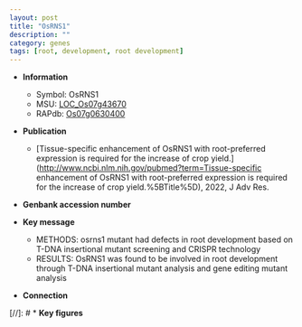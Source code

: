 ```yaml
---
layout: post
title: "OsRNS1"
description: ""
category: genes
tags: [root, development, root development]
---
```


* **Information**  
    + Symbol: OsRNS1  
    + MSU: [LOC_Os07g43670](http://rice.uga.edu/cgi-bin/ORF_infopage.cgi?orf=LOC_Os07g43670)  
    + RAPdb: [Os07g0630400](http://rapdb.dna.affrc.go.jp/viewer/gbrowse_details/irgsp1?name=Os07g0630400)  

* **Publication**  
    + [Tissue-specific enhancement of OsRNS1 with root-preferred expression is required for the increase of crop yield.](http://www.ncbi.nlm.nih.gov/pubmed?term=Tissue-specific enhancement of OsRNS1 with root-preferred expression is required for the increase of crop yield.%5BTitle%5D), 2022, J Adv Res.

* **Genbank accession number**  

* **Key message**  
    + METHODS: osrns1 mutant had defects in root development based on T-DNA insertional mutant screening and CRISPR technology
    + RESULTS: OsRNS1 was found to be involved in root development through T-DNA insertional mutant analysis and gene editing mutant analysis

* **Connection**  

[//]: # * **Key figures**  


